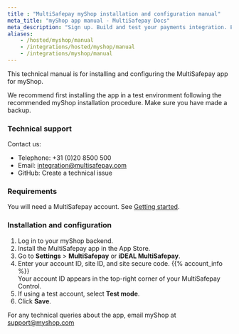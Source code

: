 ```yaml
---
title : "MultiSafepay myShop installation and configuration manual"
meta_title: "myShop app manual - MultiSafepay Docs"
meta_description: "Sign up. Build and test your payments integration. Explore our products and services. Use our API Reference, SDKs, and wrappers. Get support."
aliases: 
    - /hosted/myshop/manual
    - /integrations/hosted/myshop/manual
    - /integrations/myshop/manual
---
```


This technical manual is for installing and configuring the MultiSafepay app for myShop.

We recommend first installing the app in a test environment following the recommended myShop installation procedure. Make sure you have made a backup.

### Technical support
Contact us:

- Telephone: +31 (0)20 8500 500
- Email: <integration@multisafepay.com>
- GitHub: Create a technical issue

### Requirements
You will need a MultiSafepay account. See [Getting started](/getting-started/).

### Installation and configuration
1. Log in to your myShop backend.
2. Install the MultiSafepay app in the App Store.
3. Go to **Settings** > **MultiSafepay** or **iDEAL MultiSafepay**.
4. Enter your account ID, site ID, and site secure code. {{% account_info %}}  
    Your account ID appears in the top-right corner of your MultiSafepay Control.
6. If using a test account, select **Test mode**.
7. Click **Save**.

For any technical queries about the app, email myShop at <support@myshop.com>
